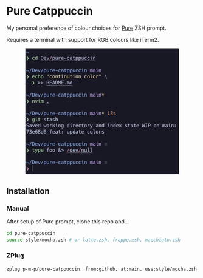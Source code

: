 # Pure Catppuccin

My personal preference of colour choices for [Pure](https://github.com/sindresorhus/pure) ZSH prompt.

Requires a terminal with support for RGB colours like iTerm2.

<p align="center">
  <img src="img/mocha.png" style="max-width: 80%" alt="Mocha styles">
</p>

## Installation

### Manual

After setup of Pure prompt, clone this repo and...

```sh
cd pure-catppuccin
source style/mocha.zsh # or latte.zsh, frappe.zsh, macchiato.zsh
```

### ZPlug

```sh
zplug p-m-p/pure-catppuccin, from:github, at:main, use:style/mocha.zsh # or latte.zsh, frappe.zsh, macchiato.zsh
```
